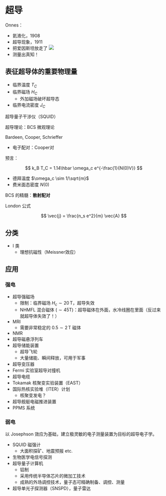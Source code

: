 # 超导

Onnes：

- 氦液化，1908
- 超导现象，1911
- 把爱因斯坦放走了 ![](../../images/tieba/tushe.png)
- 测量出真知！

## 表征超导体的重要物理量

- 临界温度 $T_C$
- 临界磁场 $H_C$
    - 外加磁场破坏超导态
- 临界电流密度 $J_C$

超导量子干涉仪（SQUID）

超导理论：BCS 微观理论

Bardeen, Cooper, Schrieffer

- 电子配对：Cooper对

预言：

$$
k_B T_C = 1.14\hbar \omega_c e^{-\frac{1}{N(0)V}}
$$

- 德拜温度 $\omega_c \sim 1/\sqrt{m}$
- 费米面态密度 $N(0)$

BCS 的精髓：**散射配对**

London 公式

$$
\vec{j} = \frac{n_s e^2}{m} \vec{A}
$$

## 分类

- I 类
    - 理想抗磁性（Meissner效应）

## 应用

### 强电

- 超导强磁场
    - 限制：临界磁场 $H_c \sim 20 \, \mathrm{T}$，超导失效
    - NHMFL 混合磁体 ($\sim 45 \mathrm{T}$)：超导磁体在外面，水冷线圈在里面（反过来就超导体失效了！）
- MRI
    - 需要非常稳定的 $0.5 \sim 2 \, \mathrm{T}$ 磁体
- NMR
- 超导磁悬浮列车
- 超导储能装置
    - 超导飞轮
    - 大量储能、瞬间释放，可用于军事
- 超导变压器
- Fermi 实验室超导对撞机
- 超导电缆
- Tokamak 核聚变实验装置（EAST）
- 国际热核实验堆（ITER）计划
    - 核聚变发电？
- 超导舰艇电磁推进装置
- PPMS 系统

### 弱电

以 Josephson 效应为基础，建立极灵敏的电子测量装置为目标的超导电子学。

- SQUID 磁强计
    - 大面积探矿、地震预报 etc.
- 生物医学电信号探测
- 超导量子计算机
    - 铝制
    - 采用传统半导体芯片的微加工技术
    - 成熟的外场调控技术，量子态可精确制备、调控、测量
- 超导单光子探测器（SNSPD），量子雷达